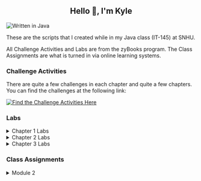 ## <div align="center" style="border:none;">Hello 👋, I'm Kyle</div>

![Written in Java](https://img.shields.io/badge/Written%20in%20Java-%23ED8B00.svg?style=for-the-badge&logo=java&logoColor=white)

These are the scripts that I created while in my Java class (IT-145) at SNHU.

All Challenge Activities and Labs are from the zyBooks program. The Class Assignments are what is turned in via online learning systems.

### Challenge Activities

There are quite a few challenges in each chapter and quite a few chapters. You can find the challenges at the following link:

[![Find the Challenge Activities Here](https://img.shields.io/badge/Challenge%20Activities-%23ED8B00.svg?style=for-the-badge&logo=java&logoColor=white)](https://github.com/kylereddoch/IT145-Java/tree/main/Challenge%20Activites)

### Labs

<details>
<summary>Chapter 1 Labs</summary>

**Lab 1.37**
\
Asks the user for an integer. Then outputs the users input, then outputs it squared, then cubed. Asks the user for another integer and takes both integers and finds the sum and product. Outputs the sum and product.

**Lab 1.38**
\
Asks the user for an integer, double, character, and string. Outputs the inputs in the following order: integer, double, character, string. Then outputs the inputs in the following order: string, character, double, integer. Then casts the double to an integer and outputs the integer.
</details>

<details>
<summary>Chapter 2 Labs</summary>

**Lab 2.17**
\
Write a method drivingCost() with input parameters milesPerGallon, dollarsPerGallon, and milesDriven that returns the dollar cost to drive those miles. Define that method in a program whose inputs are the car's miles per gallon and the price of gas in dollars per gallon (both doubles). Output the gas cost for 10 miles, 50 miles, and 400 miles, by calling your drivingCost() method three times.
</details>

<details>
<summary>Chapter 3 Labs</summary>

**Lab 3.35**
\
This program outputs a downwards facing arrow composed of a rectangle and a right triangle. The arrow dimensions are defined by user specified arrow base height, arrow base width, and arrow head width.

**Lab 3.36**
\
Given a line of text as input, output the number of characters excluding spaces, periods, exclamation points, or commas.
</details>

### Class Assignments
<details>
<summary>Module 2</summary>
We implemented either the Dog.java class or the Cat.java class based on the specifications in the UML Class diagram.

I wrote both the Dog.java class and the Cat.java class for a reference for anyone who may need to use the classes.

**Note:** Both the Dog.java class and the Cat.java class are in the PetBAG package folder as they are part of the PetBAG project later in the class.

[![Dog.java class](https://img.shields.io/badge/Dog.java-%23ED8B00.svg?style=for-the-badge&logo=java&logoColor=white)](https://github.com/kylereddoch/IT145-Java/blob/main/PetBAG/PetBAG/Dog.java)

[![Cat.java class](https://img.shields.io/badge/Cat.java-%23ED8B00.svg?style=for-the-badge&logo=java&logoColor=white)](https://github.com/kylereddoch/IT145-Java/blob/main/PetBAG/PetBAG/Cat.java)
</details>


<!---
### Projects

![Project One](https://img.shields.io/badge/Project%20One-%23ED8B00.svg?style=for-the-badge&logo=java&logoColor=white)
<br>
Preliminary work for a local pet boarding and grooming business. Developing a Pet.java class based on the UML diagram.
--->